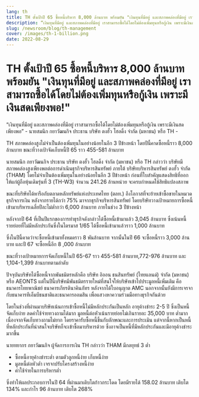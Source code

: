 ```yaml
---
lang: th
title: TH ตั้งเป้าปี 65 ซื้อหนี้บริหาร 8,000 ล้านบาท พร้อมยัน "เงินทุนที่มีอยู่ และสภาพคล่องที่มีอยู่ เราสามารถซื้อได้โดยไม่ต้องเพิ่มทุนหรือกู้เงิน เพราะมีเงินสดเพียงพอ!"
description: “เงินทุนที่มีอยู่ และสภาพคล่องที่มีอยู่ เราสามารถซื้อได้โดยไม่ต้องเพิ่มทุนหรือกู้เงิน เพราะมีเงินสดเพียงพอ” - นายสมนึก กยาวัฒนกิจ ประธาน บริษัท ตงฮั้ว โฮลดิ้ง จำกัด (มหาชน) หรือ TH
slug: /newsroom/blog/th-management
cover: /images/th-1-billion.png
date: 2022-08-29
---
```


# TH ตั้งเป้าปี 65 ซื้อหนี้บริหาร 8,000 ล้านบาท พร้อมยัน "เงินทุนที่มีอยู่ และสภาพคล่องที่มีอยู่ เราสามารถซื้อได้โดยไม่ต้องเพิ่มทุนหรือกู้เงิน เพราะมีเงินสดเพียงพอ!"

“เงินทุนที่มีอยู่ และสภาพคล่องที่มีอยู่ เราสามารถซื้อได้โดยไม่ต้องเพิ่มทุนหรือกู้เงิน เพราะมีเงินสดเพียงพอ” - นายสมนึก กยาวัฒนกิจ ประธาน บริษัท ตงฮั้ว โฮลดิ้ง จำกัด (มหาชน) หรือ TH -

TH สภาพคล่องสูงไม่จำเป็นต้องเพิ่มทุนในอย่างน้อยในอีก 3 ปีข้างหน้า โดยปีนี้คาดซื้อหนี้ราว 8,000 ล้านบาท ขณะที่วางเป้าจัดเก็บหนี้ปี 65 ราว 455-581 ล้านบาท

นายสมนึก กยาวัฒนกิจ ประธาน บริษัท ตงฮั้ว โฮลดิ้ง จำกัด (มหาชน) หรือ TH กล่าวว่า บริษัทมีสภาพคล่องสูงเพียงพอต่อการดำเนินธุรกิจบริหารสินทรัพย์ ภายใต้ บริษัทบริหารสินทรัพย์ ตงฮั้ว จำกัด (THAM) โดยไม่จำเป็นต้องเพิ่มทุนในอย่างน้อยในอีก 3 ปีข้างหน้า ก่อนที่ใบสำคัญแสดงสิทธิที่ออกให้แก่ผู้ถือหุ้นเดิมรุ่นที่ 3 (TH-W3) จำนวน 241.26 ล้านหน่วย จะครบกำหนดใช้สิทธิแปลงสภาพ

ขณะที่บริษัทได้หารือกับตลาดหลักทรัพย์แห่งประเทศไทย (ตลท.) ถึงโอกาสที่จะย้ายเข้าซื้อขายในหมวดธุรกิจการเงิน หลังจากรายได้กว่า 75% มาจากธุรกิจบริหารสินทรัพย์ โดยบริษัทวางเป้าหมายการซื้อหนี้เข้ามาบริหารเฉลี่ยปีละไม่ต่ำกว่า 6,000 ล้านบาท ภายในช่วง 3 ปีข้างหน้า

หลังจากปี 64 ที่เป็นปีแรกของการทำธุรกิจดังกล่าวได้ซื้อหนี้เข้ามาแล้ว 3,045 ล้านบาท ซึ่งเน้นหนี้รายย่อยที่ไม่มีหลักประกันซึ่งในไตรมาส 1/65 ได้ซื้อหนี้เข้ามาแล้วราว 1,000 ล้านบาท

ซึ่งในปีนี้คาดว่าจะซื้อหนี้เข้ามาทั้งหมดราว 8 พันล้านบาท จากนั้นในปี 66 จะซื้อหนี้ราว 3,000 ล้านบาท และปี 67 จะซื้อหนี้อีก 8 ,000 ล้านบาท

ขณะที่วางเป้าหมายการจัดเก็บหนี้ในปี 65-67 ราว 455-581 ล้านบาท,772-976 ล้านบาท และ 1,104-1,399 ล้านบาทตามลำดับ

ปัจจุบันบริษัทได้ซื้อหนี้จากพันธมิตรหลักคือ บริษัท อิออน ธนสินทรัพย์ (ไทยแลนด์) จำกัด (มหาชน) หรือ AEONTS แต่ในปีนี้บริษัทมีพันธมิตรรายใหม่ที่สนใจให้บริษัทเข้าไปประมูลหนี้เพิ่มเติม คือ ธนาคารไทยพาณิชย์ ธนาคารเกียรตินาคินภัทร หลังจากได้ใบอนุญาต AMC นอกจากนั้นยังมีการเจรจากับธนาคารทีเอ็มบีธนชาติและธนาคารออมสิน เพื่อแสวงหาความร่วมมือทางธุรกิจกันด้วย

โดยในช่วงที่ผ่านมาบริษัทเน้นการเข้าซื้อหนี้ไม่มีหลักประกันเป็นหลัก อายุค้างชำระ 2-5 ปี ซึ่งเป็นหนี้จัดเก็บง่าย ลดค่าใช้จ่ายทวงถามได้มาก มูลหนี้ต่อหัวเน้นรายย่อยไม่เกินรายละ 35,000 บาท ต่ำมาก เนื่องจากจัดเก็บทวงถามไม่ยาก โดยราคารับซื้อหนี้ขึ้นกับลักษณะและการประเมิน แต่จากนี้หากเป็นหนี้ที่หลักประกันที่น่าสนใจบริษัทก็จะเข้าซื้อมาบริหารด้วย ซึ่งอาจเป็นหนี้ที่มีหลักประกันและมีอายุค้างชำระมากขึ้น

นายทยากร กยาวัฒนกิจ ผู้จัดการการเงิน TH กล่าวว่า THAM มีกลยุทธ์ 3 ต่ำ

- ซื้อหนี้อายุค้างชำระต่ำ ตามตัวลูกหนี้ง่าย เก็บหนี้ง่าย
- มูลหนี้ต่อหัวต่ำ เจรจาปรับโครงสร้างหนี้ง่าย
- ค่าใช้จ่ายในการบริหารต่ำ

ซึ่งทำให้ผลประกอบการในปี 64 ที่ผ่านมาเติบโตก้าวกระโดด โดยมีรายได้ 158.02 ล้านบาท เติบโต 134% และกำไร 96 ล้านบาท เติบโต 268%

